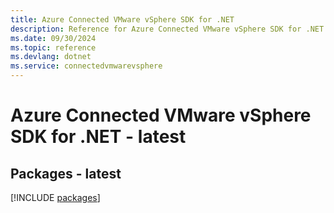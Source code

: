 ```yaml
---
title: Azure Connected VMware vSphere SDK for .NET
description: Reference for Azure Connected VMware vSphere SDK for .NET
ms.date: 09/30/2024
ms.topic: reference
ms.devlang: dotnet
ms.service: connectedvmwarevsphere
---
```

# Azure Connected VMware vSphere SDK for .NET - latest
## Packages - latest
[!INCLUDE [packages](connected-vmware-vsphere-index.md)]